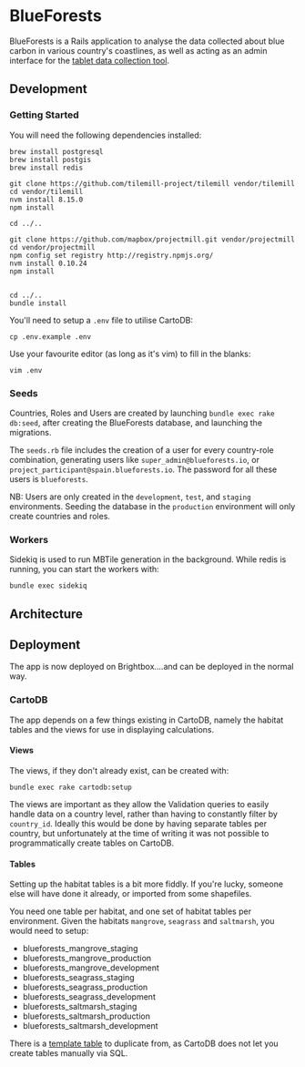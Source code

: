 # BlueForests

BlueForests is a Rails application to analyse the data collected about
blue carbon in various country's coastlines, as well as acting as an
admin interface for the [tablet data collection
tool](https://github.com/unepwcmc/BlueCarbonMobileNext).

## Development

### Getting Started

You will need the following dependencies installed:

```
brew install postgresql
brew install postgis
brew install redis

git clone https://github.com/tilemill-project/tilemill vendor/tilemill
cd vendor/tilemill
nvm install 8.15.0
npm install

cd ../..

git clone https://github.com/mapbox/projectmill.git vendor/projectmill
cd vendor/projectmill
npm config set registry http://registry.npmjs.org/
nvm install 0.10.24
npm install


cd ../..
bundle install
```

You'll need to setup a `.env` file to utilise CartoDB:

```
cp .env.example .env
```

Use your favourite editor (as long as it's vim) to fill in the blanks:

```
vim .env
```

### Seeds

Countries, Roles and Users are created by launching `bundle exec rake db:seed`, after creating the BlueForests database, and launching the migrations.

The `seeds.rb` file includes the creation of a user for every country-role combination, generating users like `super_admin@blueforests.io`, or `project_participant@spain.blueforests.io`. The password for all these users is `blueforests`.

NB: Users are only created in the `development`, `test`, and `staging` environments. Seeding the database in the `production` environment will only create countries and roles.

### Workers

Sidekiq is used to run MBTile generation in the background. While redis
is running, you can start the workers with:

```
bundle exec sidekiq
```

## Architecture

## Deployment

The app is now deployed on Brightbox....and can be deployed in the normal way.

### CartoDB

The app depends on a few things existing in CartoDB, namely the habitat
tables and the views for use in displaying calculations.

#### Views

The views, if they don't already exist, can be created with:

```
bundle exec rake cartodb:setup
```

The views are important as they allow the Validation queries to easily
handle data on a country level, rather than having to constantly filter
by `country_id`. Ideally this would be done by having separate tables
per country, but unfortunately at the time of writing it was not
possible to programmatically create tables on CartoDB.

#### Tables

Setting up the habitat tables is a bit more fiddly. If you're lucky,
someone else will have done it already, or imported from some
shapefiles.

You need one table per habitat, and one set of habitat tables per
environment. Given the habitats `mangrove`, `seagrass` and `saltmarsh`,
you would need to setup:

* blueforests_mangrove_staging
* blueforests_mangrove_production
* blueforests_mangrove_development
* blueforests_seagrass_staging
* blueforests_seagrass_production
* blueforests_seagrass_development
* blueforests_saltmarsh_staging
* blueforests_saltmarsh_production
* blueforests_saltmarsh_development

There is a [template
table](https://carbon-tool.cartodb.com/tables/blueforests_template/) to
duplicate from, as CartoDB does not let you create tables manually via
SQL.
